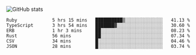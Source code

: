 ![GitHub stats](https://github-readme-stats.vercel.app/api?username=ksk001100&show_icons=true&theme=tokyonight)

<!--START_SECTION:waka-->

```text
Ruby             5 hrs 15 mins   ██████████▒░░░░░░░░░░░░░░   41.13 %
TypeScript       3 hrs 54 mins   ███████▓░░░░░░░░░░░░░░░░░   30.60 %
ERB              1 hr 3 mins     ██░░░░░░░░░░░░░░░░░░░░░░░   08.23 %
Rust             56 mins         ██░░░░░░░░░░░░░░░░░░░░░░░   07.34 %
CSV              34 mins         █░░░░░░░░░░░░░░░░░░░░░░░░   04.46 %
JSON             28 mins         █░░░░░░░░░░░░░░░░░░░░░░░░   03.74 %
```

<!--END_SECTION:waka-->
